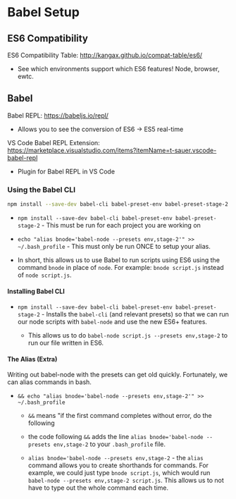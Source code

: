 # Babel Setup

## ES6 Compatibility

ES6 Compatibility Table: <http://kangax.github.io/compat-table/es6/>

* See which environments support which ES6 features! Node, browser, ewtc.

## Babel

Babel REPL: <https://babeljs.io/repl/>

* Allows you to see the conversion of ES6 -> ES5 real-time

VS Code Babel REPL Extension: <https://marketplace.visualstudio.com/items?itemName=t-sauer.vscode-babel-repl>

* Plugin for Babel REPL in VS Code

### Using the Babel CLI

```bash
npm install --save-dev babel-cli babel-preset-env babel-preset-stage-2 && echo "alias bnode='babel-node --presets env,stage-2'" >> ~/.bash_profile
```

* `npm install --save-dev babel-cli babel-preset-env babel-preset-stage-2` - This must be run for each project you are working on

* `echo "alias bnode='babel-node --presets env,stage-2'" >> ~/.bash_profile` - This must only be run ONCE to setup your alias.

* In short, this allows us to use Babel to run scripts using ES6 using the command `bnode` in place of `node`. For example: `bnode script.js` instead of `node script.js`.

#### Installing Babel CLI

* `npm install --save-dev babel-cli babel-preset-env babel-preset-stage-2` - Installs the `babel-cli` (and relevant presets) so that we can run our node scripts with `babel-node` and use the new ES6+ features.

  * This allows us to do `babel-node script.js --presets env,stage-2` to run our file written in ES6.

#### The Alias (Extra)

Writing out babel-node with the presets can get old quickly. Fortunately, we can alias commands in bash.

* `&& echo "alias bnode='babel-node --presets env,stage-2'" >> ~/.bash_profile`
  
  * `&&` means "if the first command completes without error, do the following
  
  * the code following `&&` adds the line `alias bnode='babel-node --presets env,stage-2` to your `.bash_profile` file.
  
  * `alias bnode='babel-node --presets env,stage-2` - the `alias` command allows you to create shorthands for commands. For example, we could just type `bnode script.js`, which would run `babel-node --presets env,stage-2 script.js`. This allows us to not have to type out the whole command each time.
